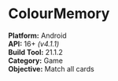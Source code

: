 # ColourMemory
<b>Platform:</b> Android<br>
<b>API:</b> 16+ <i>(v4.1.1)</i><br>
<b>Build Tool:</b> 21.1.2<br>
<b>Category:</b> Game<br>
<b>Objective:</b> Match all cards
